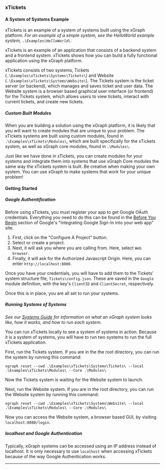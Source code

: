 ### xTickets
#### A System of Systems Example

xTickets is an example of a system of systems built using the xGraph
platform. *For an example of a simple system, see the HelloWorld
example system, `.\Examples\HelloWorld\`.*

xTickets is an example of an application that consists of a backend
system and a frontend system. xTickets shows how you can build a fully
functional application using the xGraph platform.

xTickets consists of two systems, Tickets (`.\Examples\xTickets\Systems\Tickets\`)
and Website (`.\Examples\xTickets\Systems\Website\`). The Tickets system
is the ticket server (or backend), which manages and saves ticket and
user data. The Website system is a browser based graphical user
interface (or frontend) for the Tickets system, which allows users to
view tickets, interact with current tickets, and create new tickets.

##### Custom Built Modules

When you are building a solution using the xGraph platform, it is likely
that you will want to create modules that are unique to your problem.
The xTickets systems are built using custom modules, found in
`.\Examples\xTickets\Modules\`, which are built specifically for the
xTickets system, as well as xGraph core modules, found in `.\Modules\`.

Just like we have done in xTickets, you can create modules for your
systems and integrate them into systems that use xGraph Core modules
the same way the xTickets system is built. Be creative when making your
own system. You can use xGraph to make systems that work for your
unique problem!


#### Getting Started

##### Google Authentification
Before using xTickets, you must register your app to get Google OAuth
credentials. Everything you need to do this can be found in the
[Before You Begin](https://developers.google.com/identity/sign-in/web/sign-in#before_you_begin)
section of Google's "Integrating Google Sign-In into your web app" site.
1. First, click on the "Configure A Project" button.
2. Select or create a project.
3. Next, it will ask you where you are calling from. Here, select `Web browser`.
4. Finally, it will ask for the Authorized Javascript Origin. Here, you
can enter `http://localhost:8080`.

Once you have your credentials, you will have to add them to the Tickets'
system structure file, `Tickets\config.json`. These are saved in the
`Google` module definition, with the key's `ClientID` and `ClientSecret`,
respectively.

Once this is in place, you are all set to run your systems.

##### Running Systems of Systems

*See our
[Systems Guide](https://github.com/IntrospectiveSystems/xGraph/wiki/1.2-Systems-Guide)
for information on what an xGraph system looks like, how it works, and
how to run each system.*

You can run xTickets locally to see a system of systems in action.
Because it is a system of systems, you will have to run two systems to
run the full xTickets application.

First, run the Tickets system. If you are in the the root directory,
you can run the system by running this command:

```
xgraph reset --cwd .\Examples\xTickets\Systems\Tickets\ --local .\Examples\xTickets\Modules\ --Core .\Modules\
```

Now the Tickets system is waiting for the Website system to launch.

Next, run the Website system. If you are in the root directory, you can
run the Website system by running this command:

```
xgraph reset --cwd .\Examples\xTickets\Systems\Website\ --local .\Examples\xTickets\Modules\ --Core .\Modules\
```

Now you can access the Website system, a browser based GUI, by visiting
`localhost:8080/login`.

##### localhost and Google Authentication
Typically, xGraph systems can be accessed using an IP address instead of
localhost. It is only necessary to use `localhost` when accessing xTickets
because of the way Google Authentication works.

---